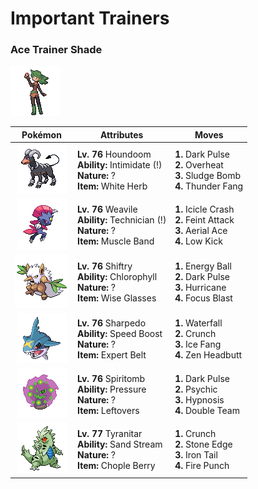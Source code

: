 # Important Trainers

### Ace Trainer Shade

![Ace Trainer Shade](../../assets/trainers/ace_trainer.png)

| Pokémon | Attributes | Moves |
|:-------:|------------|-------|
| ![Houndoom](../../assets/sprites/houndoom/front.gif) | **Lv. 76** Houndoom<br>**Ability:** Intimidate (!)<br>**Nature:** ?<br>**Item:** White Herb | **1.** Dark Pulse<br>**2.** Overheat<br>**3.** Sludge Bomb<br>**4.** Thunder Fang |
| ![Weavile](../../assets/sprites/weavile/front.gif) | **Lv. 76** Weavile<br>**Ability:** Technician (!)<br>**Nature:** ?<br>**Item:** Muscle Band | **1.** Icicle Crash<br>**2.** Feint Attack<br>**3.** Aerial Ace<br>**4.** Low Kick |
| ![Shiftry](../../assets/sprites/shiftry/front.gif) | **Lv. 76** Shiftry<br>**Ability:** Chlorophyll<br>**Nature:** ?<br>**Item:** Wise Glasses | **1.** Energy Ball<br>**2.** Dark Pulse<br>**3.** Hurricane<br>**4.** Focus Blast |
| ![Sharpedo](../../assets/sprites/sharpedo/front.gif) | **Lv. 76** Sharpedo<br>**Ability:** Speed Boost<br>**Nature:** ?<br>**Item:** Expert Belt | **1.** Waterfall<br>**2.** Crunch<br>**3.** Ice Fang<br>**4.** Zen Headbutt |
| ![Spiritomb](../../assets/sprites/spiritomb/front.gif) | **Lv. 76** Spiritomb<br>**Ability:** Pressure<br>**Nature:** ?<br>**Item:** Leftovers | **1.** Dark Pulse<br>**2.** Psychic<br>**3.** Hypnosis<br>**4.** Double Team |
| ![Tyranitar](../../assets/sprites/tyranitar/front.gif) | **Lv. 77** Tyranitar<br>**Ability:** Sand Stream<br>**Nature:** ?<br>**Item:** Chople Berry | **1.** Crunch<br>**2.** Stone Edge<br>**3.** Iron Tail<br>**4.** Fire Punch |


